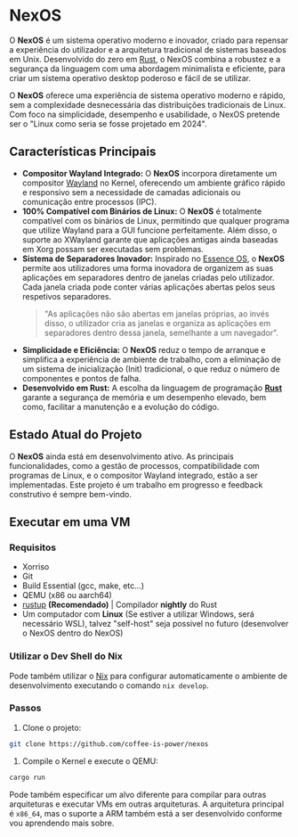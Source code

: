 # NexOS

O **NexOS** é um sistema operativo moderno e inovador, criado para repensar a experiência do utilizador e a arquitetura tradicional de sistemas baseados em Unix.
Desenvolvido do zero em [Rust](https://www.rust-lang.org/), o NexOS combina a robustez e a segurança da linguagem com uma abordagem minimalista e eficiente, para criar um sistema operativo desktop poderoso e fácil de se utilizar.

O **NexOS** oferece uma experiência de sistema operativo moderno e rápido, sem a complexidade desnecessária das distribuições tradicionais de Linux. Com foco na simplicidade, desempenho e usabilidade, o NexOS pretende ser o "Linux como seria se fosse projetado em 2024".

## Características Principais

- **Compositor Wayland Integrado:** O **NexOS** incorpora diretamente um compositor [Wayland](https://wayland.freedesktop.org/) no Kernel, oferecendo um ambiente gráfico rápido e responsivo sem a necessidade de camadas adicionais ou comunicação entre processos (IPC).
- **100% Compatível com Binários de Linux:** O **NexOS** é totalmente compatível com os binários de Linux, permitindo que qualquer programa que utilize Wayland para a GUI funcione perfeitamente. Além disso, o suporte ao XWayland garante que aplicações antigas ainda baseadas em Xorg possam ser executadas sem problemas.
- **Sistema de Separadores Inovador:** Inspirado no [Essence OS](https://nakst.gitlab.io/essence), o **NexOS** permite aos utilizadores uma forma inovadora de organizem as suas aplicações em separadores dentro de janelas criadas pelo utilizador. Cada janela criada pode conter várias aplicações abertas pelos seus respetivos separadores.
    > "As aplicações não são abertas em janelas próprias, ao invés disso, o utilizador cria as janelas e organiza as aplicações em separadores dentro dessa janela, semelhante a um navegador".
- **Simplicidade e Eficiência:** O **NexOS** reduz o tempo de arranque e simplifica a experiência de ambiente de trabalho, com a eliminação de um sistema de inicialização (Init) tradicional, o que reduz o número de componentes e pontos de falha.
- **Desenvolvido em Rust:** A escolha da linguagem de programação **[Rust](https://www.rust-lang.org/)** garante a segurança de memória e um desempenho elevado, bem como, facilitar a manutenção e a evolução do código.

## Estado Atual do Projeto

O **NexOS** ainda está em desenvolvimento ativo. As principais funcionalidades, como a gestão de processos, compatibilidade com programas de Linux, e o compositor Wayland integrado, estão a ser implementadas. Este projeto é um trabalho em progresso e feedback construtivo é sempre bem-vindo.

## Executar em uma VM

### Requisitos

- Xorriso
- Git
- Build Essential (gcc, make, etc...)
- QEMU (x86 ou aarch64)
- [rustup](https://rustup.rs) **(Recomendado)** | Compilador **nightly** do Rust
- Um computador com **Linux** (Se estiver a utilizar Windows, será necessário WSL), talvez "self-host" seja possivel no futuro (desenvolver o NexOS dentro do NexOS)

### Utilizar o Dev Shell do Nix

Pode também utilizar o [Nix](https://nixos.org) para configurar automaticamente o ambiente de desenvolvimento executando o comando `nix develop`.

### Passos

1. Clone o projeto:

```bash
git clone https://github.com/coffee-is-power/nexos
```

1. Compile o Kernel e execute o QEMU:

```bash
cargo run
```

Pode também especificar um alvo diferente para compilar para outras arquiteturas e executar VMs em outras arquiteturas. A arquitetura principal é `x86_64`, mas o suporte a ARM também está a ser desenvolvido conforme vou aprendendo mais sobre.
